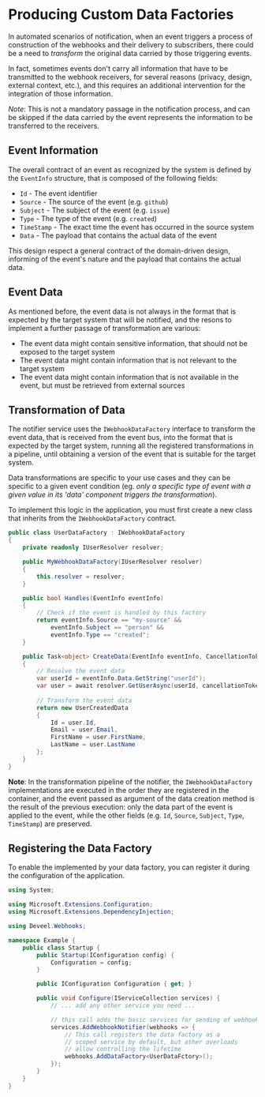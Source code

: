 # Producing Custom Data Factories

In automated scenarios of notification, when an event triggers a process of construction of the webhooks and their delivery to subscribers, there could be a need to _transform_ the original data carried by those triggering events.

In fact, sometimes events don't carry all information that have to be transmitted to the webhook receivers, for several reasons (privacy, design, external context, etc.), and this requires an additional intervention for the integration of those information.

_Note_: This is not a mandatory passage in the notification process, and can be skipped if the data carried by the event represents the information to be transferred to the receivers.

## Event Information

The overall contract of an event as recognized by the system is defined by the `EventInfo` structure, that is composed of the following fields:

  * `Id` - The event identifier
  * `Source` - The source of the event (e.g. `github`)
  * `Subject` - The subject of the event (e.g. `issue`)
  * `Type` - The type of the event (e.g. `created`)
  * `TimeStamp` - The exact time the event has occurred in the source system
  * `Data` - The payload that contains the actual data of the event

This design respect a general contract of the domain-driven design, informing of the event's nature and the payload that contains the actual data.

## Event Data

As mentioned before, the event data is not always in the format that is expected by the target system that will be notified, and the resons to implement a further passage of transformation are various:

* The event data might contain sensitive information, that should not be exposed to the target system
* The event data might contain information that is not relevant to the target system
* The event data might contain information that is not available in the event, but must be retrieved from external sources

## Transformation of Data

The notifier service uses the `IWebhookDataFactory` interface to transform the event data, that is received from the event bus, into the format that is expected by the target system, running all the registered transformations in a pipeline, until obtaining a version of the event that is suitable for the target system.

Data transformations are specific to your use cases and they can be specific to a given event condition (eg. _only a specific type of event with a given value in its 'data' component triggers the transformation_).

To implement this logic in the application, you must first create a new class that inherits from the `IWebhookDataFactory` contract.

```csharp
public class UserDataFactory : IWebhookDataFactory
{
    private readonly IUserResolver resolver;

	public MyWebhookDataFactory(IUserResolver resolver)
	{
		this.resolver = resolver;
	}

	public bool Handles(EventInfo eventInfo)
	{
		// Check if the event is handled by this factory
		return eventInfo.Source == "my-source" && 
			eventInfo.Subject == "person" && 
			eventInfo.Type == "created";
	}

	public Task<object> CreateData(EventInfo eventInfo, CancellationToken cancellationToken)
	{
		// Resolve the event data
		var userId = eventInfo.Data.GetString("userId");
		var user = await resolver.GetUserAsync(userId, cancellationToken);
		
		// Transform the event data
		return new UserCreatedData
		{
			Id = user.Id,
			Email = user.Email,
			FirstName = user.FirstName,
			LastName = user.LastName
		};
	}
}

```

**Note**: In the transformation pipeline of the notifier, the `IWebhookDataFactory` implementations are executed in the order they are registered in the container, and the event passed as argument of the data creation method is the result of the previous execution: only the data part of the event is applied to the event, while the other fields (e.g. `Id`, `Source`, `Subject`, `Type`, `TimeStamp`) are preserved.

## Registering the Data Factory

To enable the implemented by your data factory, you can register it during the configuration of the application.

```csharp
using System;

using Microsoft.Extensions.Configuration;
using Microsoft.Extensions.DependencyInjection;

using Deveel.Webhooks;

namespace Example {
    public class Startup {
        public Startup(IConfiguration config) {
            Configuration = config;
        }

        public IConfiguration Configuration { get; }

        public void Configure(IServiceCollection services) {
            // ... add any other service you need ...

            // this call adds the basic services for sending of webhooks
            services.AddWebhookNotifier(webhooks => {
                // This call registers the data factory as a
                // scoped service by default, but other overloads
                // allow controlling the lifetime
                webhooks.AddDataFactory<UserDataFctory>();
            });
        }
    }
}

```
